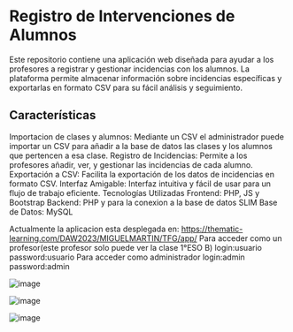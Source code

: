<h1>Registro de Intervenciones de Alumnos</h1>
Este repositorio contiene una aplicación web diseñada para ayudar a los profesores a registrar y gestionar incidencias con los alumnos. La plataforma permite almacenar información sobre incidencias específicas y exportarlas en formato CSV para su fácil análisis y seguimiento.

<h2>Características</h2>
Importacion de clases y alumnos: Mediante un CSV el administrador puede importar un CSV para añadir a la base de datos las clases y los alumnos que pertencen a esa clase.
Registro de Incidencias: Permite a los profesores añadir, ver, y gestionar las incidencias de cada alumno.
Exportación a CSV: Facilita la exportación de los datos de incidencias en formato CSV.
Interfaz Amigable: Interfaz intuitiva y fácil de usar para un flujo de trabajo eficiente.
Tecnologías Utilizadas
Frontend: PHP, JS y Bootstrap
Backend: PHP y para la conexion a la base de datos SLIM
Base de Datos: MySQL

Actualmente la aplicacion esta desplegada en: https://thematic-learning.com/DAW2023/MIGUELMARTIN/TFG/app/
Para acceder como un profesor(este profesor solo puede ver la clase 1°ESO B) login:usuario password:usuario
Para acceder como administrador  login:admin password:admin

![image](https://github.com/user-attachments/assets/1ba98f7f-cb53-4ab1-b26d-61809c76add9)

![image](https://github.com/user-attachments/assets/32a9252c-8a7b-4142-9740-bd5260a86b83)

![image](https://github.com/user-attachments/assets/b06692e4-fdb5-484b-bd17-71ad35a83e45)

